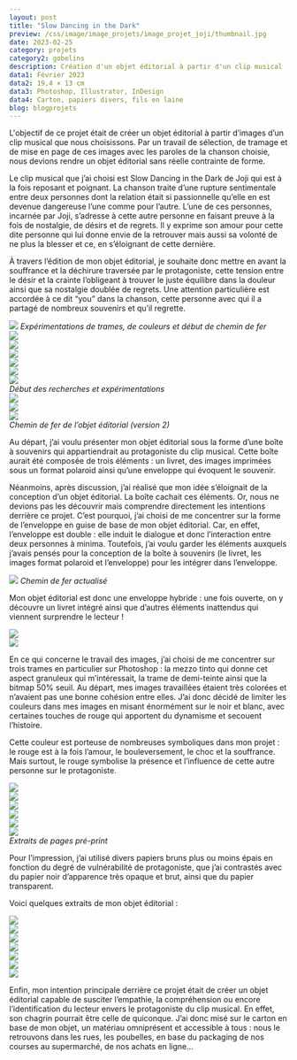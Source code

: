 ```yaml
---
layout: post
title: "Slow Dancing in the Dark"
preview: /css/image/image_projets/image_projet_joji/thumbnail.jpg
date: 2023-02-25
category: projets
category2: gobelins
description: Création d'un objet éditorial à partir d'un clip musical
data1: Février 2023
data2: 19,4 × 13 cm
data3: Photoshop, Illustrator, InDesign
data4: Carton, papiers divers, fils en laine
blog: blogprojets
---
```


L'objectif de ce projet était de créer un objet éditorial à partir d’images d’un clip musical que nous choisissons. Par un travail de sélection, de tramage et de mise en page de ces images avec les paroles de la chanson choisie, nous devions rendre un objet éditorial sans réelle contrainte de forme.

Le clip musical que j’ai choisi est Slow Dancing in the Dark de Joji qui est à la fois reposant et poignant. La chanson traite d’une rupture sentimentale entre deux personnes dont la relation était si passionnelle qu’elle en est devenue dangereuse l’une comme pour l’autre. L’une de ces personnes, incarnée par Joji, s’adresse à cette autre personne en faisant preuve à la fois de nostalgie, de désirs et de regrets. Il y exprime son amour pour cette dite personne qui lui donne envie de la retrouver mais aussi sa volonté de ne plus la blesser et ce, en s’éloignant de cette dernière.

À travers l’édition de mon objet éditorial, je souhaite donc mettre en avant la souffrance et la déchirure traversée par le protagoniste, cette tension entre le désir et la crainte l’obligeant à trouver le juste équilibre dans la douleur ainsi que sa nostalgie doublée de regrets. Une attention particulière est accordée à ce dit “you” dans la chanson, cette personne avec qui il a partagé de nombreux souvenirs et qu’il regrette.

<img src="/css/image/image_projets/image_projet_joji/img1.jpg">
<em>Expérimentations de trames, de couleurs et début de chemin de fer</em>

<div class="image_container">
<div class="three"><img onclick="Zoom(this)" class="img-gallery" src="/css/image/image_projets/image_projet_joji/img2_2.jpg"></div>
<div class="three"><img onclick="Zoom(this)" class="img-gallery" src="/css/image/image_projets/image_projet_joji/img2_4.jpg"></div>
<div class="three"><img onclick="Zoom(this)" class="img-gallery" src="/css/image/image_projets/image_projet_joji/img2_5.jpg"></div>
<div class="three"><img onclick="Zoom(this)" class="img-gallery" src="/css/image/image_projets/image_projet_joji/img2_9.jpg"></div>
<div class="three"><img onclick="Zoom(this)" class="img-gallery" src="/css/image/image_projets/image_projet_joji/img2_10.jpg"></div>
<div class="three"><img onclick="Zoom(this)" class="img-gallery" src="/css/image/image_projets/image_projet_joji/img2_11.jpg"></div>
<em>Début des recherches et expérimentations</em>
</div>

<div class="image_container">
<div class="three"><img onclick="Zoom(this)" class="img-gallery" src="/css/image/image_projets/image_projet_joji/img3.jpg"></div>
<div class="three"><img onclick="Zoom(this)" class="img-gallery" src="/css/image/image_projets/image_projet_joji/img3_1.jpg"></div>
<div class="three"><img onclick="Zoom(this)" class="img-gallery" src="/css/image/image_projets/image_projet_joji/img3_2.jpg"></div>
<em>Chemin de fer de l’objet éditorial (version 2)</em>
</div>

Au départ, j’ai voulu présenter mon objet éditorial sous la forme d’une boîte à souvenirs qui appartiendrait au protagoniste du clip musical. Cette boîte aurait été composée de trois éléments : un livret, des images imprimées sous un format polaroid ainsi qu’une enveloppe qui évoquent le souvenir.

Néanmoins, après discussion, j’ai réalisé que mon idée s’éloignait de la conception d’un objet éditorial. La boîte cachait ces éléments. Or, nous ne devions pas les découvrir mais comprendre directement les intentions derrière ce projet. C’est pourquoi, j’ai choisi de me concentrer sur la forme de l’enveloppe en guise de base de mon objet éditorial. Car, en effet, l’enveloppe est double : elle induit le dialogue et donc l’interaction entre deux personnes à minima. Toutefois, j’ai voulu garder les éléments auxquels j’avais pensés pour la conception de la boîte à souvenirs (le livret, les images format polaroid et l’enveloppe) pour les intégrer dans l’enveloppe.

<img onclick="Zoom(this)" class="img-gallery" src="/css/image/image_projets/image_projet_joji/img9.jpg">
<em>Chemin de fer actualisé</em>

Mon objet éditorial est donc une enveloppe hybride : une fois ouverte, on y découvre un livret intégré ainsi que d’autres éléments inattendus qui viennent surprendre le lecteur !
<div class="image_container">
<div><img onclick="Zoom(this)" class="img-gallery" src="/css/image/image_projets/image_projet_joji/img4.jpg"></div>
<div><img onclick="Zoom(this)" class="img-gallery" src="/css/image/image_projets/image_projet_joji/img5.jpg"></div>
</div>

En ce qui concerne le travail des images, j’ai choisi de me concentrer sur trois trames en particulier sur Photoshop : la mezzo tinto qui donne cet aspect granuleux qui m’intéressait, la trame de demi-teinte ainsi que la bitmap 50% seuil. Au départ, mes images travaillées étaient très colorées et n’avaient pas une bonne cohésion entre elles. J’ai donc décidé de limiter les couleurs dans mes images en misant énormément sur le noir et blanc, avec certaines touches de rouge qui apportent du dynamisme et secouent l’histoire.

Cette couleur est porteuse de nombreuses symboliques dans mon projet : le rouge est à la fois l’amour, le bouleversement, le choc et la souffrance. Mais surtout, le rouge symbolise la présence et l’influence de cette autre personne sur le protagoniste.

<div class="image_container">
<div><img onclick="Zoom(this)" class="img-gallery" src="/css/image/image_projets/image_projet_joji/img6.jpg"></div>
<div><img onclick="Zoom(this)" class="img-gallery" src="/css/image/image_projets/image_projet_joji/img6_1.jpg"></div>
<div><img onclick="Zoom(this)" class="img-gallery" src="/css/image/image_projets/image_projet_joji/img6_4.jpg"></div>
<div><img onclick="Zoom(this)" class="img-gallery" src="/css/image/image_projets/image_projet_joji/img6_5.jpg"></div>
<div><img onclick="Zoom(this)" class="img-gallery" src="/css/image/image_projets/image_projet_joji/img6_7.jpg"></div>
<div><img onclick="Zoom(this)" class="img-gallery" src="/css/image/image_projets/image_projet_joji/img6_9.jpg"></div>
<em>Extraits de pages pré-print</em>
</div>

Pour l’impression, j’ai utilisé divers papiers bruns plus ou moins épais en fonction du degré de vulnérabilité de protagoniste, que j’ai contrastés avec du papier noir d’apparence très opaque et brut, ainsi que du papier transparent.

Voici quelques extraits de mon objet éditorial :
<div class="image_container">
<div class="three"><img onclick="Zoom(this)" class="img-gallery" src="/css/image/image_projets/image_projet_joji/img7.jpg"></div>
<div class="three"><img onclick="Zoom(this)" class="img-gallery" src="/css/image/image_projets/image_projet_joji/img7_2.jpg"></div>
<div class="three"><img onclick="Zoom(this)" class="img-gallery" src="/css/image/image_projets/image_projet_joji/img7_3.jpg"></div>
<div class="three"><img onclick="Zoom(this)" class="img-gallery" src="/css/image/image_projets/image_projet_joji/img7_4.jpg"></div>
<div class="three"><img onclick="Zoom(this)" class="img-gallery" src="/css/image/image_projets/image_projet_joji/img7_5.jpg"></div>
<div class="three"><img onclick="Zoom(this)" class="img-gallery" src="/css/image/image_projets/image_projet_joji/img7_7.jpg"></div>
</div>
<img onclick="Zoom(this)" class="img-gallery" src="/css/image/image_projets/image_projet_joji/img8.jpg">


Enfin, mon intention principale derrière ce projet était de créer un objet éditorial capable de susciter l’empathie, la compréhension ou encore l’identification du lecteur envers le protagoniste du clip musical. En effet, son chagrin pourrait être celle de quiconque. J’ai donc misé sur le carton en base de mon objet, un matériau omniprésent et accessible à tous : nous le retrouvons dans les rues, les poubelles, en base du packaging de nos courses au supermarché, de nos achats en ligne...

